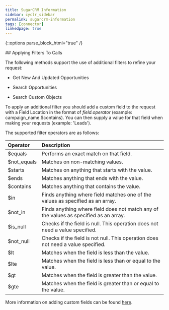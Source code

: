 ```yaml
---
title: SugarCRM Information
sidebar: cyclr_sidebar
permalink: sugarcrm-information
tags: [connector]
linkedpage: true
---
```

{::options parse_block_html="true" /}

<section class="card">
## Applying Filters To Calls

The following methods support the use of additional filters to refine your request:

- Get New And Updated Opportunities

- Search Opportunities

- Search Custom Objects

To apply an additional filter you should add a custom field to the request with a Field Location in the format of <em>field.operator</em> (example: campaign_name.$contains). You can then supply a value for that field when making your requests (example: 'Leads').

The supported filter operators are as follows:

| Operator    | Description                                                                             |
| :---------- | :-------------------------------------------------------------------------------------- |
| $equals     | Performs an exact match on that field.                                                  |
| $not_equals | Matches on non-matching values.                                                         |
| $starts     | Matches on anything that starts with the value.                                         |
| $ends       | Matches anything that ends with the value.                                              |
| $contains   | Matches anything that contains the value.                                               |
| $in         | Finds anything where field matches one of the values as specified as an array.          |
| $not_in     | Finds anything where field does not match any of the values as specified as an array.   |
| $is_null    | Checks if the field is null. This operation does not need a value specified.            |
| $not_null   | Checks if the field is not null. This operation does not need a value specified.        |
| $lt         | Matches when the field is less than the value.                                          |
| $lte        | Matches when the field is less than or equal to the value.                              |
| $gt         | Matches when the field is greater than the value.                                       |
| $gte        | Matches when the field is greater than or equal to the value.                           |

More information on adding custom fields can be found [here](https://docs.cyclr.com/adding-custom-fields).

</section>
